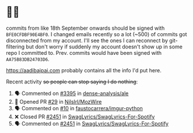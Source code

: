# 👋🏻
<!--
**aadibajpai/aadibajpai** is a ✨ _special_ ✨ repository because its `README.md` (this file) appears on your GitHub profile.
-->
commits from like 18th September onwards should be signed with `BFE0CFDBF90E4BF0`. I changed emails recently so a lot (~500) of commits got disconnected from my account. I'll see the ones I can reconnect by git-filtering but don't worry if suddenly my account doesn't show up in some repo I committed to. Prev. commits would have been signed with `AA75B83DB24703D6`.

https://aadibajpai.com probably contains all the info I'd put here.

Recent activity ~~so people can stop saying I do nothing~~:
<!--START_SECTION:activity-->
1. 🗣 Commented on [#3395](https://github.com/dense-analysis/ale/issues/3395) in [dense-analysis/ale](https://github.com/dense-analysis/ale)
2. 💪 Opened PR [#29](https://github.com/NilsIrl/MozWire/pull/29) in [NilsIrl/MozWire](https://github.com/NilsIrl/MozWire)
3. 🗣 Commented on [#10](https://github.com/faustocarrera/imgur-python/issues/10) in [faustocarrera/imgur-python](https://github.com/faustocarrera/imgur-python)
4. ❌ Closed PR [#2451](https://github.com/SwagLyrics/SwagLyrics-For-Spotify/pull/2451) in [SwagLyrics/SwagLyrics-For-Spotify](https://github.com/SwagLyrics/SwagLyrics-For-Spotify)
5. 🗣 Commented on [#2451](https://github.com/SwagLyrics/SwagLyrics-For-Spotify/issues/2451) in [SwagLyrics/SwagLyrics-For-Spotify](https://github.com/SwagLyrics/SwagLyrics-For-Spotify)
<!--END_SECTION:activity-->
